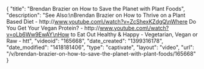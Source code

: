 {
    "title": "Brendan Brazier on How to Save the Planet with Plant Foods",
    "description": "See Also:\nBrendan Brazier on How to Thrive on a Plant Based Diet - http:\/\/www.youtube.com\/watch?v=ZcShexKZdgQ\nWhere Do You Get Your Vegan Protein? - http:\/\/www.youtube.com\/watch?v=oLb6Ww9EwAY\nHow to Eat Out Healthy & Happy - Vegetarian, Vegan or Raw - htt",
    "videoid": "165668",
    "date_created": "1399316178",
    "date_modified": "1418181406",
    "type": "captivate",
    "layout": "video",
    "url": "\/v\/brendan-brazier-on-how-to-save-the-planet-with-plant-foods\/165668"
}